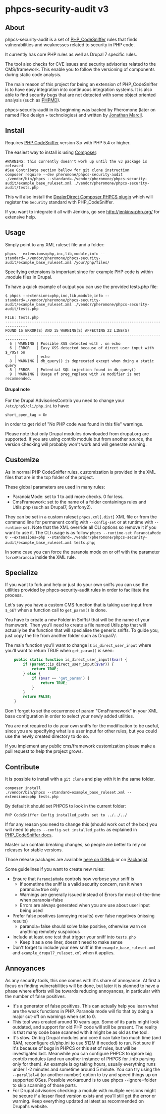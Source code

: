phpcs-security-audit v3
=======================

About
-----
phpcs-security-audit is a set of [PHP_CodeSniffer](https://github.com/squizlabs/PHP_CodeSniffer) rules that finds vulnerabilities and weaknesses related to security in PHP code.

It currently has core PHP rules as well as Drupal 7 specific rules.

The tool also checks for CVE issues and security advisories related to the CMS/framework. This enable you to follow the versioning of components during static code analysis.

The main reason of this project for being an extension of PHP_CodeSniffer is to have easy integration into continuous integration systems. It is also able to find security bugs that are not detected with some object oriented analysis (such as [PHPMD](http://phpmd.org/)).

phpcs-security-audit in its beginning was backed by Pheromone (later on named Floe design + technologies) and written by [Jonathan Marcil](https://twitter.com/jonathanmarcil).



Install
-------

Requires [PHP CodeSniffer](http://pear.php.net/package/PHP_CodeSniffer/) version 3.x with PHP 5.4 or higher.

The easiest way to install is using [Composer](https://getcomposer.org/):
```
#WARNING: this currently doesn't work up until the v3 package is released
#See Contribute section bellow for git clone instruction
composer require --dev pheromone/phpcs-security-audit
./vendor/bin/phpcs --standard=./vendor/pheromone/phpcs-security-audit/example_base_ruleset.xml ./vendor/pheromone/phpcs-security-audit/tests.php
```

This will also install the [DealerDirect Composer PHPCS plugin](https://github.com/Dealerdirect/phpcodesniffer-composer-installer/) which will register the `Security` standard with PHP_CodeSniffer.

If you want to integrate it all with Jenkins, go see http://jenkins-php.org/ for extensive help.


Usage
-----

Simply point to any XML ruleset file and a folder:
```
phpcs --extensions=php,inc,lib,module,info --standard=./vendor/pheromone/phpcs-security-audit/example_base_ruleset.xml /your/php/files/
```

Specifying extensions is important since for example PHP code is within .module files in Drupal.

To have a quick example of output you can use the provided tests.php file:
```
$ phpcs --extensions=php,inc,lib,module,info --standard=./vendor/pheromone/phpcs-security-audit/example_base_ruleset.xml ./vendor/pheromone/phpcs-security-audit/tests.php

FILE: tests.php
--------------------------------------------------------------------------------
FOUND 16 ERROR(S) AND 15 WARNING(S) AFFECTING 22 LINE(S)
--------------------------------------------------------------------------------
  6 | WARNING | Possible XSS detected with . on echo
  6 | ERROR   | Easy XSS detected because of direct user input with $_POST on
    |         | echo
  8 | WARNING | db_query() is deprecated except when doing a static query
  8 | ERROR   | Potential SQL injection found in db_query()
  9 | WARNING | Usage of preg_replace with /e modifier is not recommended.

```

#### Drupal note

For the Drupal AdvisoriesContrib you need to change your `/etc/php5/cli/php.ini` to have:
```
short_open_tag = On
```
in order to get rid of "No PHP code was found in this file" warnings.

Please note that only Drupal modules downloaded from drupal.org are supported. If you are using contrib module but from another source, the version checking will probably won't work and will generate warning.


Customize
---------
As in normal PHP CodeSniffer rules, customization is provided in the XML files that are in the top folder of the project.

These global parameters are used in many rules:
* ParanoiaMode: set to 1 to add more checks. 0 for less.
* CmsFramework: set to the name of a folder containings rules and Utils.php (such as Drupal7, Symfony2).

They can be set in a custom ruleset `phpcs.xml[.dist]` XML file or from the command line for permanent config with `--config-set` or at runtime with `--runtime-set`. Note that the XML override all CLI options so remove it if you want to use it. The CLI usage is as follow `phpcs --runtime-set ParanoiaMode 0 --extensions=php --standard=./vendor/pheromone/phpcs-security-audit/example_base_ruleset.xml tests.php`;

In some case you can force the paranoia mode on or off with the parameter `forceParanoia` inside the XML rule.


Specialize
----------

If you want to fork and help or just do your own sniffs you can use the utilities provided by phpcs-security-audit rules in order to facilitate the process.

Let's say you have a custom CMS function that is taking user input from `$_GET` when a function call to `get_param()` is done.

You have to create a new Folder in Sniffs/ that will be the name of your framework. Then you'll need
to create a file named Utils.php that will actually be the function that will specialise the generic sniffs. To guide you, just copy the file from another folder such as Drupal7/.

The main function you'll want to change is `is_direct_user_input` where you'll want to return TRUE when `get_param()` is seen:
```php
	public static function is_direct_user_input($var) {
		if (parent::is_direct_user_input($var)) {
			return TRUE;
		} else {
			if ($var == 'get_param') {
				return TRUE;
			}
		}
		return FALSE;
	}
```

Don't forget to set the occurrence of param "CmsFramework" in your XML base configuration in order to select your newly added utilities.

You are not required to do your own sniffs for the modification to be useful, since you are specifying what is a user input for other rules, but you could use the newly created directory to do so.

If you implement any public cms/framework customization please make a pull request to help the project grows.


Contribute
----------
It is possible to install with a `git clone` and play with it in the same folder.
```
composer install
./vendor/bin/phpcs --standard=example_base_ruleset.xml --extensions=php tests.php
```

By default it should set PHPCS to look in the current folder:
```
PHP CodeSniffer Config installed_paths set to ../../../
```

If for any reason you need to change this (should work out of the box) you will need to `phpcs --config-set installed_paths` as explained in [PHP_CodeSniffer docs](https://github.com/squizlabs/PHP_CodeSniffer/wiki/Configuration-Options#setting-the-installed-standard-paths).

Master can contain breaking changes, so people are better to rely on releases for stable versions.

Those release packages are available [here on GitHub](releases) or on [Packagist](https://packagist.org/packages/pheromone/phpcs-security-audit).

Some guidelines if you want to create new rules:
* Ensure that `ParanoiaMode` controls how verbose your sniff is
	* If sometime the sniff is a valid security concern, run it when paranoia=true only
	* Warnings are generally issued instead of Errors for most-of-the-time when paranoia=false
	* Errors are always generated when you are use about user input being used
* Prefer false positives (annoying results) over false negatives (missing results)
	* paranoia=false should solve false positive, otherwise warn on anything remotely suspicious
* Include at least one test that trigger your sniff into `tests.php`
	* Keep it as a one liner, doesn't need to make sense
* Don't forget to include your new sniff in the `example_base_ruleset.xml` and `example_drupal7_ruleset.xml` when it applies.


Annoyances
----------

As any security tools, this one comes with it's share of annoyance. At first a focus on finding vulnerabilities will be done, but later it is planned to have a phase where efforts will be towards reducing annoyances, in particular with the number of false positives.

* It's a generator of false positives. This can actually help you learn what are the weak functions in PHP. Paranoia mode will fix that by doing a major cut-off on warnings when set to 0.
* This tool was created around 10 years ago. Some of its parts might look outdated, and support for old PHP code will still be present. The reality is that many code base scanned with it might be as old as the tool.
* It's slow. On big Drupal modules and core it can take too much time (and RAM, reconfigure cli/php.ini to use 512M if needed) to run. Not sure if it's because of bugs in PHPCS or this set of rules, but will be investigated last. Meanwhile you can configure PHPCS to ignore big contrib modules (and run another instance of PHPCS for .info parsing only for them). An example is og taking hours, usually everything runs under 1-2 minutes and sometime around 5 minute. You can try using the `--parallel=8` (or another number) option to try and speed things up on supported OSes. Possible workaround is to use phpcs --ignore=folder to skip scanning of those parts.
* For Drupal advisories checking: a module with multiple versions might be secure if a lesser fixed version exists and you'll still get the error or warning. Keep everything updated at latest as recommended on Drupal's website.




